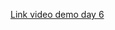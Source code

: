 [Link video demo day 6](https://www.youtube.com/watch?v=T8Z9bcnEEtA&list=PLSpCQre3PzmVdugqY_dFdY7fvU0l-KM71&index=4)
